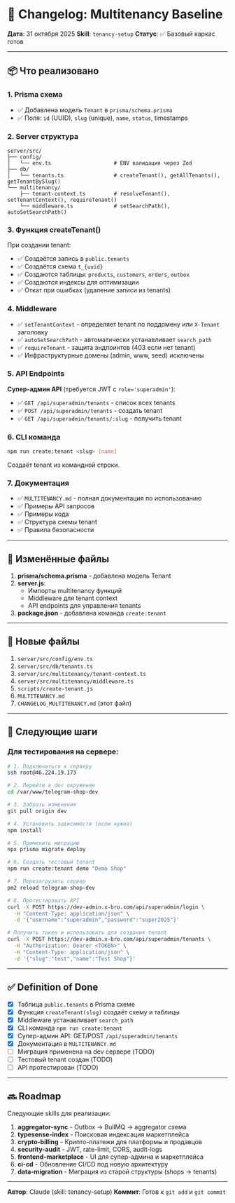 # 🎉 Changelog: Multitenancy Baseline

**Дата**: 31 октября 2025
**Skill**: `tenancy-setup`
**Статус**: ✅ Базовый каркас готов

---

## 📦 Что реализовано

### 1. **Prisma схема**
- ✅ Добавлена модель `Tenant` в `prisma/schema.prisma`
- ✅ Поля: `id` (UUID), `slug` (unique), `name`, `status`, timestamps

### 2. **Server структура**
```
server/src/
├── config/
│   └── env.ts                    # ENV валидация через Zod
├── db/
│   └── tenants.ts                # createTenant(), getAllTenants(), getTenantBySlug()
└── multitenancy/
    ├── tenant-context.ts         # resolveTenant(), setTenantContext(), requireTenant()
    └── middleware.ts             # setSearchPath(), autoSetSearchPath()
```

### 3. **Функция createTenant()**
При создании tenant:
- ✅ Создаётся запись в `public.tenants`
- ✅ Создаётся схема `t_{uuid}`
- ✅ Создаются таблицы: `products`, `customers`, `orders`, `outbox`
- ✅ Создаются индексы для оптимизации
- ✅ Откат при ошибках (удаление записи из tenants)

### 4. **Middleware**
- ✅ `setTenantContext` - определяет tenant по поддомену или `X-Tenant` заголовку
- ✅ `autoSetSearchPath` - автоматически устанавливает `search_path`
- ✅ `requireTenant` - защита эндпоинтов (403 если нет tenant)
- ✅ Инфраструктурные домены (admin, www, seed) исключены

### 5. **API Endpoints**
**Супер-админ API** (требуется JWT с `role='superadmin'`):
- ✅ `GET /api/superadmin/tenants` - список всех tenants
- ✅ `POST /api/superadmin/tenants` - создать tenant
- ✅ `GET /api/superadmin/tenants/:slug` - получить tenant

### 6. **CLI команда**
```bash
npm run create:tenant <slug> [name]
```
Создаёт tenant из командной строки.

### 7. **Документация**
- ✅ `MULTITENANCY.md` - полная документация по использованию
- ✅ Примеры API запросов
- ✅ Примеры кода
- ✅ Структура схемы tenant
- ✅ Правила безопасности

---

## 🔧 Изменённые файлы

1. **prisma/schema.prisma** - добавлена модель Tenant
2. **server.js**:
   - Импорты multitenancy функций
   - Middleware для tenant context
   - API endpoints для управления tenants
3. **package.json** - добавлена команда `create:tenant`

---

## 📝 Новые файлы

1. `server/src/config/env.ts`
2. `server/src/db/tenants.ts`
3. `server/src/multitenancy/tenant-context.ts`
4. `server/src/multitenancy/middleware.ts`
5. `scripts/create-tenant.js`
6. `MULTITENANCY.md`
7. `CHANGELOG_MULTITENANCY.md` (этот файл)

---

## 🚀 Следующие шаги

### Для тестирования на сервере:

```bash
# 1. Подключиться к серверу
ssh root@46.224.19.173

# 2. Перейти в dev окружение
cd /var/www/telegram-shop-dev

# 3. Забрать изменения
git pull origin dev

# 4. Установить зависимости (если нужно)
npm install

# 5. Применить миграцию
npx prisma migrate deploy

# 6. Создать тестовый tenant
npm run create:tenant demo "Demo Shop"

# 7. Перезагрузить сервер
pm2 reload telegram-shop-dev

# 8. Протестировать API
curl -X POST https://dev-admin.x-bro.com/api/superadmin/login \
  -H "Content-Type: application/json" \
  -d '{"username":"superadmin","password":"super2025"}'

# Получить токен и использовать для создания tenant
curl -X POST https://dev-admin.x-bro.com/api/superadmin/tenants \
  -H "Authorization: Bearer <TOKEN>" \
  -H "Content-Type: application/json" \
  -d '{"slug":"test","name":"Test Shop"}'
```

---

## ✅ Definition of Done

- [x] Таблица `public.tenants` в Prisma схеме
- [x] Функция `createTenant(slug)` создаёт схему и таблицы
- [x] Middleware устанавливает `search_path`
- [x] CLI команда `npm run create:tenant`
- [x] Супер-админ API: GET/POST `/api/superadmin/tenants`
- [x] Документация в `MULTITENANCY.md`
- [ ] Миграция применена на dev сервере (TODO)
- [ ] Тестовый tenant создан (TODO)
- [ ] API протестирован (TODO)

---

## 🔜 Roadmap

Следующие skills для реализации:

1. **aggregator-sync** - Outbox → BullMQ → aggregator схема
2. **typesense-index** - Поисковая индексация маркетплейса
3. **crypto-billing** - Крипто-платежи для платформы и продавцов
4. **security-audit** - JWT, rate-limit, CORS, audit-logs
5. **frontend-marketplace** - UI для супер-админа и маркетплейса
6. **ci-cd** - Обновление CI/CD под новую архитектуру
7. **data-migration** - Миграция из старой структуры (shops → tenants)

---

**Автор**: Claude (skill: tenancy-setup)
**Коммит**: Готов к `git add` и `git commit`
